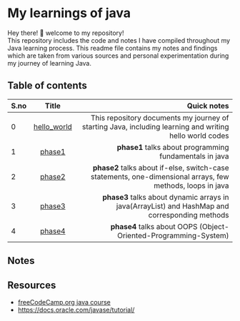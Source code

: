 # My learnings of java
Hey there! 🙋 welcome to my repository!  
This repository includes the code and notes I have compiled throughout my Java learning process.
This readme file contains my notes and findings which are taken from various sources and personal experimentation during my journey of learning Java.

## Table of contents


| S.no | Title | Quick notes | 
| ------------- |:-------------:| ----:|
| 0 |  [hello_world](hello_world/) | This repository documents my journey of starting Java, including learning and writing hello world codes |
| 1 |  [phase1](phase1/) | __phase1__ talks about programming fundamentals in java |
| 2 |  [phase2](phase2/) | __phase2__ talks about if-else, switch-case statements, one-dimensional arrays, few methods, loops in java|
| 3 |  [phase3](phase3/) | __phase3__ talks about dynamic arrays in java(ArrayList) and HashMap and corresponding methods |
| 4 |  [phase4](phase4/) | __phase4__ talks about OOPS (Object-Oriented-Programming-System) |

## Notes




## Resources
- [freeCodeCamp.org java course](https://www.youtube.com/watch?v=A74TOX803D0)
- https://docs.oracle.com/javase/tutorial/
